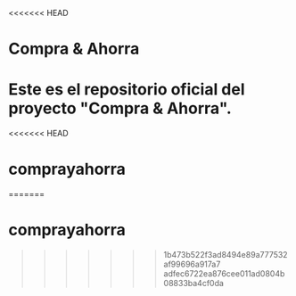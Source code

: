 <<<<<<< HEAD

# Compra & Ahorra

Este es el repositorio oficial del proyecto "Compra & Ahorra".
=======
<<<<<<< HEAD
# comprayahorra
=======
# comprayahorra
>>>>>>> 1b473b522f3ad8494e89a777532af99696a917a7
>>>>>>> adfec6722ea876cee011ad0804b08833ba4cf0da
